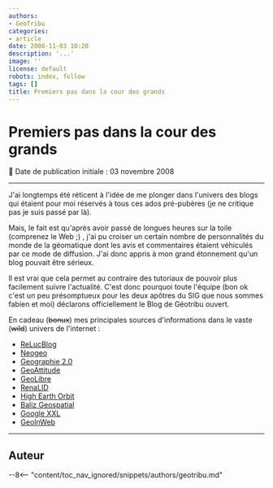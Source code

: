 ```yaml
---
authors:
- GeoTribu
categories:
- article
date: 2008-11-03 10:20
description: '...'
image: ''
license: default
robots: index, follow
tags: []
title: Premiers pas dans la cour des grands
---
```


# Premiers pas dans la cour des grands


:calendar: Date de publication initiale : 03 novembre 2008


----

J'ai longtemps été réticent à l'idée de me plonger dans l'univers des blogs qui étaient pour moi réservés à tous ces ados pré-pubères (je ne critique pas je suis passé par là).


Mais, le fait est qu'après avoir passé de longues heures sur la toile (comprenez le Web ;) , j'ai pu croiser un certain nombre de personnalités du monde de la géomatique dont les avis et commentaires étaient véhiculés par ce mode de diffusion. J'ai donc appris à mon grand étonnement qu'un blog pouvait être sérieux.


Il est vrai que cela permet au contraire des tutoriaux de pouvoir plus facilement suivre l'actualité. C'est donc pourquoi toute l'équipe (bon ok c'est un peu présomptueux pour les deux apôtres du SIG que nous sommes fabien et moi) déclarons officiellement le Blog de Géotribu ouvert.


En cadeau (~~bonux~~) mes principales sources d'informations dans le vaste (~~wild~~) univers de l'internet :


* [ReLucBlog](http://3liz.com/blog/rldhont/index.php/)
* [Neogeo](http://www.neogeo-online.net/)
* [Geographie 2.0](http://geographie2point0.blogspot.com/)
* [GeoAttitude](http://www.geoattitude.com/)
* [GeoLibre](http://georezo.net/blog/geolibre/)
* [RenaLID](http://www.renalid.com/)
* [High Earth Orbit](http://highearthorbit.com/)
* [Baliz Geospatial](http://media.baliz-geospatial.com/)
* [Google XXL](http://googlexxl.blogspot.com/)
* [GeoInWeb](http://www.geoinweb.com/)




----

## Auteur

--8<-- "content/toc_nav_ignored/snippets/authors/geotribu.md"
